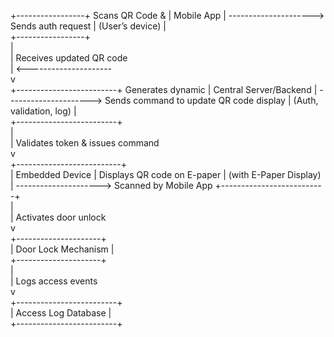 +-----------------+        Scans QR Code &
|  Mobile App     |  --------------------->  Sends auth request
| (User’s device) |                            
+-----------------+                              
         |                                       
         |  Receives updated QR code              
         | <---------------------                    
         v                                       
+-------------------------+      Generates dynamic
| Central Server/Backend  |  --------------------->  Sends command to update QR code display
| (Auth, validation, log) |                            
+-------------------------+                              
         |                                       
         | Validates token & issues command      
         v                                       
+--------------------------+                    
| Embedded Device          |  Displays QR code on E-paper 
| (with E-Paper Display)   |  --------------------->  Scanned by Mobile App
+--------------------------+                              
         |                                       
         | Activates door unlock                
         v                                       
+---------------------+                         
| Door Lock Mechanism |                         
+---------------------+                         
         |                                       
         | Logs access events                     
         v                                       
+-------------------------+                    
| Access Log Database     |                    
+-------------------------+

